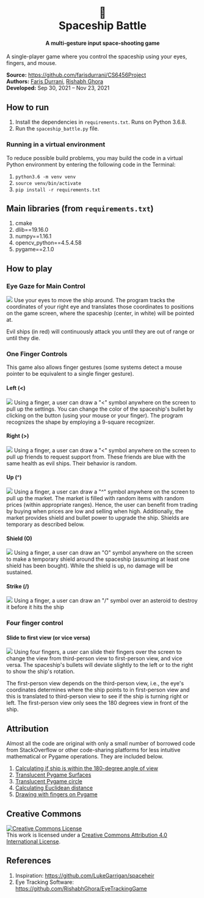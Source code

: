 <h1 align="center">
  <br>
  🚀
  <br>
  Spaceship Battle
  <br>
</h1>


<h4 align="center">A multi-gesture input space-shooting game</h4>

A single-player game where you control the spaceship using your eyes, fingers, 
and mouse.<br>

**Source:** https://github.com/farisdurrani/CS6456Project <br>
**Authors:** [Faris Durrani](https://github.com/farisdurrani/), 
[Rishabh Ghora](https://github.com/RishabhGhora) <br>
**Developed:** Sep 30, 2021 – Nov 23, 2021

## How to run
1. Install the dependencies in `requirements.txt`. Runs on Python 3.6.8.
2. Run the `spaceship_battle.py` file.

### Running in a virtual environment
To reduce possible build problems, you may build the code in a virtual Python 
environment by entering the following code in the Terminal:
1. `python3.6 -m venv venv`
2. `source venv/bin/activate`
3. `pip install -r requirements.txt`

## Main libraries (from `requirements.txt`)
1. cmake
2. dlib==19.16.0
3. numpy==1.16.1
4. opencv_python==4.5.4.58
5. pygame==2.1.0

## How to play
### Eye Gaze for Main Control
![](readme_assets/play_general.gif)
Use your eyes to move the ship around. The program tracks the coordinates of 
your right eye and translates those coordinates to positions on the game screen,
where the spaceship (center, in white) will be pointed at.

Evil ships (in red) will continuously attack you until they are out of range 
or until they die.

### One Finger Controls
This game also allows finger gestures (some systems detect a mouse pointer to 
be equivalent to a single finger gesture).

#### Left (<)
![](readme_assets/left.gif)
Using a finger, a user can draw a "<" symbol anywhere on the screen to pull up 
the settings. You can change the color of the spaceship's bullet by clicking on 
the button (using your mouse or your finger). The program recognizes the shape 
by employing a 9-square recognizer.

#### Right (>)
![](readme_assets/right.gif)
Using a finger, a user can draw a "<" symbol anywhere on the screen to pull up 
friends to request support from. These friends are blue with the same health 
as evil ships. Their behavior is random.

#### Up (^)
![](readme_assets/up.gif)
Using a finger, a user can draw a "^" symbol anywhere on the screen to pull up 
the market. The market is filled with random items with random prices 
(within appropriate ranges). Hence, the user can benefit from trading by buying
when prices are low and selling when high. Additionally, the market provides
shield and bullet power to upgrade the ship. Shields are temporary as 
described below.

#### Shield (O)
![](readme_assets/shield.gif)
Using a finger, a user can draw an "O" symbol anywhere on the screen to make a 
temporary shield around the spaceship (assuming at least one shield has been 
bought). While the shield is up, no damage will be sustained.

#### Strike (/)
![](readme_assets/strike.gif)
Using a finger, a user can draw an "/" symbol over an asteroid to destroy it 
before it hits the ship

### Four finger control
#### Slide to first view (or vice versa)
![](readme_assets/view.gif)
Using four fingers, a user can slide their fingers over the screen to change 
the view from third-person view to first-person view, and vice versa. The 
spaceship's bullets will deviate slightly to the left or to the right to 
show the ship's rotation. 

The first-person view depends on the third-person 
view, i.e., the eye's coordinates determines where the ship points to in 
first-person view and this is translated to third-person view to see if the
ship is turning right or left. The first-person view only sees the 180 
degrees view in front of the ship.

## Attribution
Almost all the code are original with only a small number of borrowed code from
StackOverflow or other code-sharing platforms for less intuitive mathematical or
Pygame operations. They are included below.
1. [Calculating if ship is within the 180-degree angle of view](https://stackoverflow.com/a/12234633/11031425)
2. [Translucent Pygame Surfaces](https://stackoverflow.com/a/6350227/11031425)
3. [Translucent Pygame circle](https://stackoverflow.com/a/64630102/11031425)
4. [Calculating Euclidean distance](https://docs.python.org/3/library/math.html)
5. [Drawing with fingers on Pygame](https://www.patreon.com/posts/finger-painting-43786073?l=fr)

## Creative Commons
<a rel="license" href="http://creativecommons.org/licenses/by/4.0/"><img alt="Creative Commons License" style="border-width:0" src="https://i.creativecommons.org/l/by/4.0/88x31.png" /></a><br />This work is licensed under a <a rel="license" href="http://creativecommons.org/licenses/by/4.0/">Creative Commons Attribution 4.0 International License</a>.

## References
1. Inspiration: https://github.com/LukeGarrigan/spaceheir
2. Eye Tracking Software: https://github.com/RishabhGhora/EyeTrackingGame